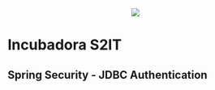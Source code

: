 <div style="text-align:center"><img src="https://encrypted-tbn0.gstatic.com/images?q=tbn:ANd9GcQ-C2_s4n3abIvBV1oM0RYy39fvGRXyqB8ZPKTyNGofo2IOcvxr"/></div>

# Incubadora S2IT

## Spring Security - JDBC Authentication